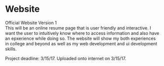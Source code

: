 # Website
Official Website Version 1 <BR>
This will be an online resume page that is user friendly and interactive. I want the user to intuitively know where to access information and also have an epxerience while doing so. The website will show my both experiences in college and beyond as well as my web development and ui development skills.

Project deadline: 3/15/17.
Uploaded onto internet on 3/15/17. 
